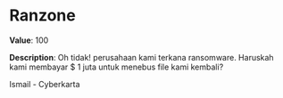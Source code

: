 # Ranzone

**Value**: 100

**Description**: Oh tidak! perusahaan kami terkana ransomware. Haruskah kami membayar $ 1 juta untuk menebus file kami kembali?

Ismail - Cyberkarta
